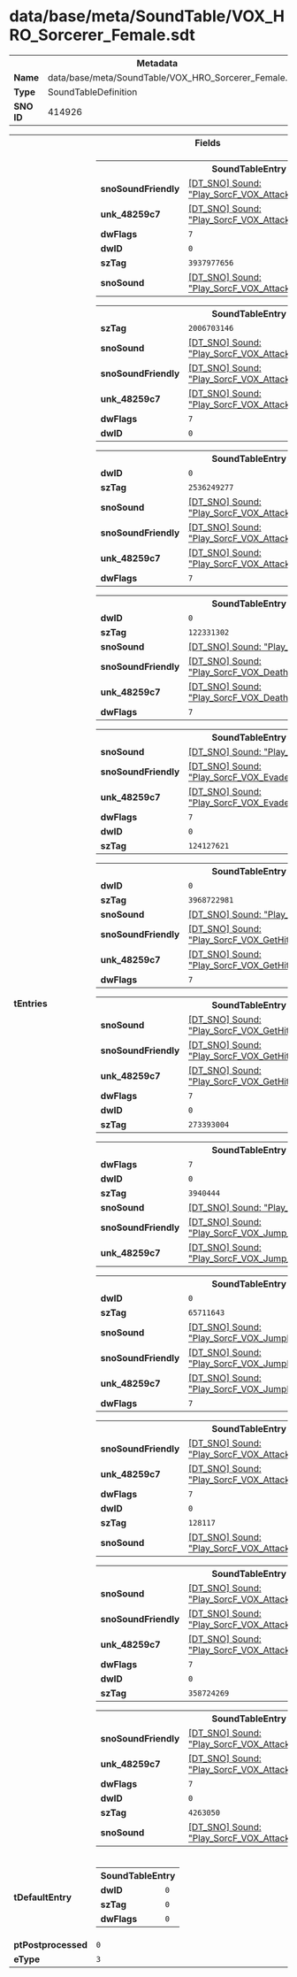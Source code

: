 <h1>data/base/meta/SoundTable/VOX_HRO_Sorcerer_Female.sdt</h1><table><tr><th colspan="100%">Metadata</th></tr><tr><td><b>Name</b></td><td>data/base/meta/SoundTable/VOX_HRO_Sorcerer_Female.sdt</td></tr><tr><td><b>Type</b></td><td>SoundTableDefinition</td></tr><tr><td><b>SNO ID</b></td><td>414926</td></tr></table>

<table><tr><th colspan="100%">Fields</th></tr><tr><td><b>tEntries</b></td><td><table><tr><th colspan="100%">SoundTableEntry</th></tr><tr><td><b>snoSoundFriendly</b></td><td><a href="..\Sound\Play_SorcF_VOX_Attack_Small_3P_Friendly.snd.md">[DT_SNO] Sound: "Play_SorcF_VOX_Attack_Small_3P_Friendly"</a></td></tr><tr><td><b>unk_48259c7</b></td><td><a href="..\Sound\Play_SorcF_VOX_Attack_Small_3P_Enemy.snd.md">[DT_SNO] Sound: "Play_SorcF_VOX_Attack_Small_3P_Enemy"</a></td></tr><tr><td><b>dwFlags</b></td><td><code>7</code></td></tr><tr><td><b>dwID</b></td><td><code>0</code></td></tr><tr><td><b>szTag</b></td><td><code>3937977656</code></td></tr><tr><td><b>snoSound</b></td><td><a href="..\Sound\Play_SorcF_VOX_Attack_Small_1P.snd.md">[DT_SNO] Sound: "Play_SorcF_VOX_Attack_Small_1P"</a></td></tr></table>


<table><tr><th colspan="100%">SoundTableEntry</th></tr><tr><td><b>szTag</b></td><td><code>2006703146</code></td></tr><tr><td><b>snoSound</b></td><td><a href="..\Sound\Play_SorcF_VOX_Attack_Big_1P.snd.md">[DT_SNO] Sound: "Play_SorcF_VOX_Attack_Big_1P"</a></td></tr><tr><td><b>snoSoundFriendly</b></td><td><a href="..\Sound\Play_SorcF_VOX_Attack_Big_3P_Friendly.snd.md">[DT_SNO] Sound: "Play_SorcF_VOX_Attack_Big_3P_Friendly"</a></td></tr><tr><td><b>unk_48259c7</b></td><td><a href="..\Sound\Play_SorcF_VOX_Attack_Big_3P_Enemy.snd.md">[DT_SNO] Sound: "Play_SorcF_VOX_Attack_Big_3P_Enemy"</a></td></tr><tr><td><b>dwFlags</b></td><td><code>7</code></td></tr><tr><td><b>dwID</b></td><td><code>0</code></td></tr></table>


<table><tr><th colspan="100%">SoundTableEntry</th></tr><tr><td><b>dwID</b></td><td><code>0</code></td></tr><tr><td><b>szTag</b></td><td><code>2536249277</code></td></tr><tr><td><b>snoSound</b></td><td><a href="..\Sound\Play_SorcF_VOX_Attack_Ultimate_1P.snd.md">[DT_SNO] Sound: "Play_SorcF_VOX_Attack_Ultimate_1P"</a></td></tr><tr><td><b>snoSoundFriendly</b></td><td><a href="..\Sound\Play_SorcF_VOX_Attack_Ultimate_3P_Friendly.snd.md">[DT_SNO] Sound: "Play_SorcF_VOX_Attack_Ultimate_3P_Friendly"</a></td></tr><tr><td><b>unk_48259c7</b></td><td><a href="..\Sound\Play_SorcF_VOX_Attack_Ultimate_3P_Enemy.snd.md">[DT_SNO] Sound: "Play_SorcF_VOX_Attack_Ultimate_3P_Enemy"</a></td></tr><tr><td><b>dwFlags</b></td><td><code>7</code></td></tr></table>


<table><tr><th colspan="100%">SoundTableEntry</th></tr><tr><td><b>dwID</b></td><td><code>0</code></td></tr><tr><td><b>szTag</b></td><td><code>122331302</code></td></tr><tr><td><b>snoSound</b></td><td><a href="..\Sound\Play_SorcF_VOX_Death_1P.snd.md">[DT_SNO] Sound: "Play_SorcF_VOX_Death_1P"</a></td></tr><tr><td><b>snoSoundFriendly</b></td><td><a href="..\Sound\Play_SorcF_VOX_Death_3P_Friendly.snd.md">[DT_SNO] Sound: "Play_SorcF_VOX_Death_3P_Friendly"</a></td></tr><tr><td><b>unk_48259c7</b></td><td><a href="..\Sound\Play_SorcF_VOX_Death_3P_Enemy.snd.md">[DT_SNO] Sound: "Play_SorcF_VOX_Death_3P_Enemy"</a></td></tr><tr><td><b>dwFlags</b></td><td><code>7</code></td></tr></table>


<table><tr><th colspan="100%">SoundTableEntry</th></tr><tr><td><b>snoSound</b></td><td><a href="..\Sound\Play_SorcF_VOX_Evade_1P.snd.md">[DT_SNO] Sound: "Play_SorcF_VOX_Evade_1P"</a></td></tr><tr><td><b>snoSoundFriendly</b></td><td><a href="..\Sound\Play_SorcF_VOX_Evade_3P_Friendly.snd.md">[DT_SNO] Sound: "Play_SorcF_VOX_Evade_3P_Friendly"</a></td></tr><tr><td><b>unk_48259c7</b></td><td><a href="..\Sound\Play_SorcF_VOX_Evade_3P_Enemy.snd.md">[DT_SNO] Sound: "Play_SorcF_VOX_Evade_3P_Enemy"</a></td></tr><tr><td><b>dwFlags</b></td><td><code>7</code></td></tr><tr><td><b>dwID</b></td><td><code>0</code></td></tr><tr><td><b>szTag</b></td><td><code>124127621</code></td></tr></table>


<table><tr><th colspan="100%">SoundTableEntry</th></tr><tr><td><b>dwID</b></td><td><code>0</code></td></tr><tr><td><b>szTag</b></td><td><code>3968722981</code></td></tr><tr><td><b>snoSound</b></td><td><a href="..\Sound\Play_SorcF_VOX_GetHit_1P.snd.md">[DT_SNO] Sound: "Play_SorcF_VOX_GetHit_1P"</a></td></tr><tr><td><b>snoSoundFriendly</b></td><td><a href="..\Sound\Play_SorcF_VOX_GetHit_3P_Friendly.snd.md">[DT_SNO] Sound: "Play_SorcF_VOX_GetHit_3P_Friendly"</a></td></tr><tr><td><b>unk_48259c7</b></td><td><a href="..\Sound\Play_SorcF_VOX_GetHit_3P_Enemy.snd.md">[DT_SNO] Sound: "Play_SorcF_VOX_GetHit_3P_Enemy"</a></td></tr><tr><td><b>dwFlags</b></td><td><code>7</code></td></tr></table>


<table><tr><th colspan="100%">SoundTableEntry</th></tr><tr><td><b>snoSound</b></td><td><a href="..\Sound\Play_SorcF_VOX_GetHit_Knockback_1P.snd.md">[DT_SNO] Sound: "Play_SorcF_VOX_GetHit_Knockback_1P"</a></td></tr><tr><td><b>snoSoundFriendly</b></td><td><a href="..\Sound\Play_SorcF_VOX_GetHit_Knockback_3P_Friendly.snd.md">[DT_SNO] Sound: "Play_SorcF_VOX_GetHit_Knockback_3P_Friendly"</a></td></tr><tr><td><b>unk_48259c7</b></td><td><a href="..\Sound\Play_SorcF_VOX_GetHit_Knockback_3P_Enemy.snd.md">[DT_SNO] Sound: "Play_SorcF_VOX_GetHit_Knockback_3P_Enemy"</a></td></tr><tr><td><b>dwFlags</b></td><td><code>7</code></td></tr><tr><td><b>dwID</b></td><td><code>0</code></td></tr><tr><td><b>szTag</b></td><td><code>273393004</code></td></tr></table>


<table><tr><th colspan="100%">SoundTableEntry</th></tr><tr><td><b>dwFlags</b></td><td><code>7</code></td></tr><tr><td><b>dwID</b></td><td><code>0</code></td></tr><tr><td><b>szTag</b></td><td><code>3940444</code></td></tr><tr><td><b>snoSound</b></td><td><a href="..\Sound\Play_SorcF_VOX_Jump_1P.snd.md">[DT_SNO] Sound: "Play_SorcF_VOX_Jump_1P"</a></td></tr><tr><td><b>snoSoundFriendly</b></td><td><a href="..\Sound\Play_SorcF_VOX_Jump_3P_Friendly.snd.md">[DT_SNO] Sound: "Play_SorcF_VOX_Jump_3P_Friendly"</a></td></tr><tr><td><b>unk_48259c7</b></td><td><a href="..\Sound\Play_SorcF_VOX_Jump_3P_Enemy.snd.md">[DT_SNO] Sound: "Play_SorcF_VOX_Jump_3P_Enemy"</a></td></tr></table>


<table><tr><th colspan="100%">SoundTableEntry</th></tr><tr><td><b>dwID</b></td><td><code>0</code></td></tr><tr><td><b>szTag</b></td><td><code>65711643</code></td></tr><tr><td><b>snoSound</b></td><td><a href="..\Sound\Play_SorcF_VOX_JumpLand_1P.snd.md">[DT_SNO] Sound: "Play_SorcF_VOX_JumpLand_1P"</a></td></tr><tr><td><b>snoSoundFriendly</b></td><td><a href="..\Sound\Play_SorcF_VOX_JumpLand_3P_Friendly.snd.md">[DT_SNO] Sound: "Play_SorcF_VOX_JumpLand_3P_Friendly"</a></td></tr><tr><td><b>unk_48259c7</b></td><td><a href="..\Sound\Play_SorcF_VOX_JumpLand_3P_Enemy.snd.md">[DT_SNO] Sound: "Play_SorcF_VOX_JumpLand_3P_Enemy"</a></td></tr><tr><td><b>dwFlags</b></td><td><code>7</code></td></tr></table>


<table><tr><th colspan="100%">SoundTableEntry</th></tr><tr><td><b>snoSoundFriendly</b></td><td><a href="..\Sound\Play_SorcF_VOX_Attack_RunBreath_3P_Friendly.snd.md">[DT_SNO] Sound: "Play_SorcF_VOX_Attack_RunBreath_3P_Friendly"</a></td></tr><tr><td><b>unk_48259c7</b></td><td><a href="..\Sound\Play_SorcF_VOX_Attack_RunBreath_3P_Enemy.snd.md">[DT_SNO] Sound: "Play_SorcF_VOX_Attack_RunBreath_3P_Enemy"</a></td></tr><tr><td><b>dwFlags</b></td><td><code>7</code></td></tr><tr><td><b>dwID</b></td><td><code>0</code></td></tr><tr><td><b>szTag</b></td><td><code>128117</code></td></tr><tr><td><b>snoSound</b></td><td><a href="..\Sound\Play_SorcF_VOX_Attack_RunBreath_1P.snd.md">[DT_SNO] Sound: "Play_SorcF_VOX_Attack_RunBreath_1P"</a></td></tr></table>


<table><tr><th colspan="100%">SoundTableEntry</th></tr><tr><td><b>snoSound</b></td><td><a href="..\Sound\Play_SorcF_VOX_Attack_Struggle_1P.snd.md">[DT_SNO] Sound: "Play_SorcF_VOX_Attack_Struggle_1P"</a></td></tr><tr><td><b>snoSoundFriendly</b></td><td><a href="..\Sound\Play_SorcF_VOX_Attack_Struggle_3P_Friendly.snd.md">[DT_SNO] Sound: "Play_SorcF_VOX_Attack_Struggle_3P_Friendly"</a></td></tr><tr><td><b>unk_48259c7</b></td><td><a href="..\Sound\Play_SorcF_VOX_Attack_Struggle_3P_Enemy.snd.md">[DT_SNO] Sound: "Play_SorcF_VOX_Attack_Struggle_3P_Enemy"</a></td></tr><tr><td><b>dwFlags</b></td><td><code>7</code></td></tr><tr><td><b>dwID</b></td><td><code>0</code></td></tr><tr><td><b>szTag</b></td><td><code>358724269</code></td></tr></table>


<table><tr><th colspan="100%">SoundTableEntry</th></tr><tr><td><b>snoSoundFriendly</b></td><td><a href="..\Sound\Play_SorcF_VOX_Attack_Stun_3P_Friendly.snd.md">[DT_SNO] Sound: "Play_SorcF_VOX_Attack_Stun_3P_Friendly"</a></td></tr><tr><td><b>unk_48259c7</b></td><td><a href="..\Sound\Play_SorcF_VOX_Attack_Stun_3P_Enemy.snd.md">[DT_SNO] Sound: "Play_SorcF_VOX_Attack_Stun_3P_Enemy"</a></td></tr><tr><td><b>dwFlags</b></td><td><code>7</code></td></tr><tr><td><b>dwID</b></td><td><code>0</code></td></tr><tr><td><b>szTag</b></td><td><code>4263050</code></td></tr><tr><td><b>snoSound</b></td><td><a href="..\Sound\Play_SorcF_VOX_Attack_Stun_1P.snd.md">[DT_SNO] Sound: "Play_SorcF_VOX_Attack_Stun_1P"</a></td></tr></table>


</td></tr><tr><td><b>tDefaultEntry</b></td><td><table><tr><th colspan="100%">SoundTableEntry</th></tr><tr><td><b>dwID</b></td><td><code>0</code></td></tr><tr><td><b>szTag</b></td><td><code>0</code></td></tr><tr><td><b>dwFlags</b></td><td><code>0</code></td></tr></table>

</td></tr><tr><td><b>ptPostprocessed</b></td><td><code>0</code></td></tr><tr><td><b>eType</b></td><td><code>3</code></td></tr></table>

